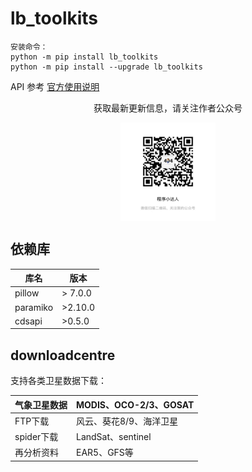 # lb_toolkits  
```angular2html
安装命令：
python -m pip install lb_toolkits
python -m pip install --upgrade lb_toolkits
```

API 参考 [官方使用说明](https://lb-toolkits.readthedocs.io/zh-cn/latest/)


<div align="center"> 
    <p>获取最新更新信息，请关注作者公众号</p>
    <img decoding="async" src="https://github.com/libin033/lb_toolkits/blob/master/lb_toolkits/parm/icon/logo_wxgzh.jpg?raw=true" align="middle"  width="30%">
</div>


## 依赖库

|库名| 版本       | 
|---|----------|   
|pillow| \> 7.0.0 |  
|paramiko| \>2.10.0 |  
|cdsapi| \>0.5.0  |  

## downloadcentre
支持各类卫星数据下载： 

| 气象卫星数据   | MODIS、OCO-2/3、GOSAT |
|----------|---------------------|
| FTP下载    | 风云、葵花8/9、海洋卫星       |
| spider下载 | LandSat、sentinel    |
| 再分析资料    | EAR5、GFS等           |








